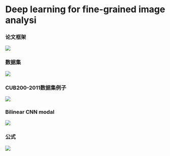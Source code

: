 # Deep learning for fine-grained image analysi

### 论文框架
![](https://i.imgur.com/V8WAbK2.png)

### 数据集
![](https://i.imgur.com/41H6ZIQ.png)

### CUB200-2011数据集例子
![](https://i.imgur.com/kgVFmh0.png)

### Bilinear CNN modal
![](https://i.imgur.com/AqcrNS4.png)

### 公式
![](https://i.imgur.com/1EDyqMz.png)
